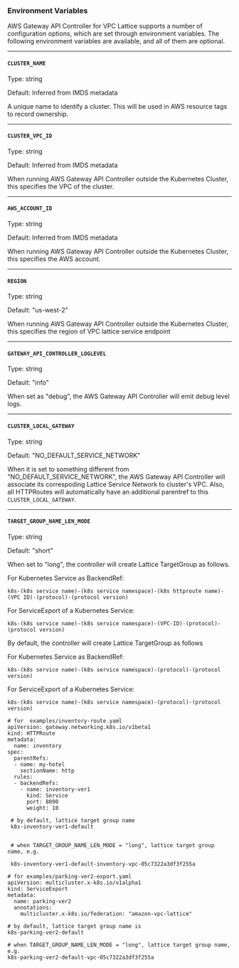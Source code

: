 ### Environment Variables
AWS Gateway API Controller for VPC Lattice supports a number of configuration options, which are set through environment variables.
The following environment variables are available, and all of them are optional.

---

#### `CLUSTER_NAME`

Type: string

Default: Inferred from IMDS metadata

A unique name to identify a cluster. This will be used in AWS resource tags to record ownership.

---

#### `CLUSTER_VPC_ID`

Type: string

Default: Inferred from IMDS metadata

When running AWS Gateway API Controller outside the Kubernetes Cluster, this specifies the VPC of the cluster.

---

#### `AWS_ACCOUNT_ID`

Type: string

Default: Inferred from IMDS metadata

When running AWS Gateway API Controller outside the Kubernetes Cluster, this specifies the AWS account.

---

#### `REGION`

Type: string

Default: "us-west-2"

When running AWS Gateway API Controller outside the Kubernetes Cluster, this specifies the region of VPC lattice service endpoint

---

#### `GATEWAY_API_CONTROLLER_LOGLEVEL`

Type: string

Default: "info"

When set as "debug", the AWS Gateway API Controller will emit debug level logs.


---

#### `CLUSTER_LOCAL_GATEWAY`

Type: string

Default: "NO_DEFAULT_SERVICE_NETWORK"

When it is set to something different from "NO_DEFAULT_SERVICE_NETWORK", the AWS Gateway API Controller will associate its correspoding Lattice Service Network to cluster's VPC.
Also, all HTTPRoutes will automatically have an additional parentref to this `CLUSTER_LOCAL_GATEWAY`.

---

#### `TARGET_GROUP_NAME_LEN_MODE`

Type: string

Default:  "short"

When set to "long", the controller will create Lattice TargetGroup as follows.

For Kubernetes Service as BackendRef:

`k8s-(k8s service name)-(k8s service namespace)-(k8s httproute name)-(VPC ID)-(protocol)-(protocol version)`

For ServiceExport of a Kubernetes Service:

`k8s-(k8s service name)-(k8s service namespace)-(VPC-ID)-(protocol)-(protocol version)`

By default, the controller will create Lattice TargetGroup as follows

For Kubernetes Service as BackendRef:

`k8s-(k8s service name)-(k8s service namespace)-(protocol)-(protocol version)`

For ServiceExport of a Kubernetes Service:

`k8s-(k8s service name)-(k8s service namespace)-(protocol)-(protocol version)`


```
# for  examples/inventory-route.yaml 
apiVersion: gateway.networking.k8s.io/v1beta1
kind: HTTPRoute
metadata:
  name: inventory
spec:
  parentRefs:
  - name: my-hotel
    sectionName: http
  rules:
  - backendRefs:
    - name: inventory-ver1
      kind: Service
      port: 8090
      weight: 10

 # by default, lattice target group name 
 k8s-inventory-ver1-default


 # when TARGET_GROUP_NAME_LEN_MODE = "long", lattice target group name, e.g.

 k8s-inventory-ver1-default-inventory-vpc-05c7322a3df3f255a

```

```
# for examples/parking-ver2-export.yaml 
apiVersion: multicluster.x-k8s.io/v1alpha1
kind: ServiceExport
metadata:
  name: parking-ver2
  annotations:
    multicluster.x-k8s.io/federation: "amazon-vpc-lattice"

# by default, lattice target group name is
k8s-parking-ver2-default

# when TARGET_GROUP_NAME_LEN_MODE = "long", lattice target group name, e.g.
k8s-parking-ver2-default-vpc-05c7322a3df3f255a

```
